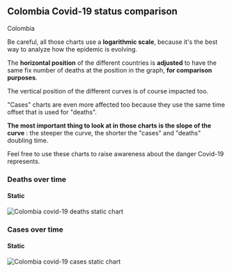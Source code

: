 ## Colombia Covid-19 status comparison 

Colombia



Be careful, all those charts use a **logarithmic scale**, because it's the best way to analyze how the epidemic is evolving.
 
The **horizontal position** of the different countries is **adjusted** to have the same fix number of deaths at the position in the graph, **for comparison purposes**.

The vertical position of the different curves is of course impacted too.

"Cases" charts are even more affected too because they use the same time offset that is used for "deaths".

**The most important thing to look at in those charts is the slope of the curve** : the steeper the curve, the shorter the "cases" and "deaths" doubling time.

Feel free to use these charts to raise awareness about the danger Covid-19 represents. 


 
### Deaths over time
 
#### Static
![Colombia covid-19 deaths static chart](https://raw.githubusercontent.com/madlag/coronavirus_study/master/notebooks/graphs/2020-03-26/countries/Colombia/2020-03-26_Colombia_deaths.png "Colombia covid-19 deaths static chart")   

 
### Cases over time
 
#### Static
![Colombia covid-19 cases static chart](https://raw.githubusercontent.com/madlag/coronavirus_study/master/notebooks/graphs/2020-03-26/countries/Colombia/2020-03-26_Colombia_cases.png "Colombia covid-19 cases static chart")   

